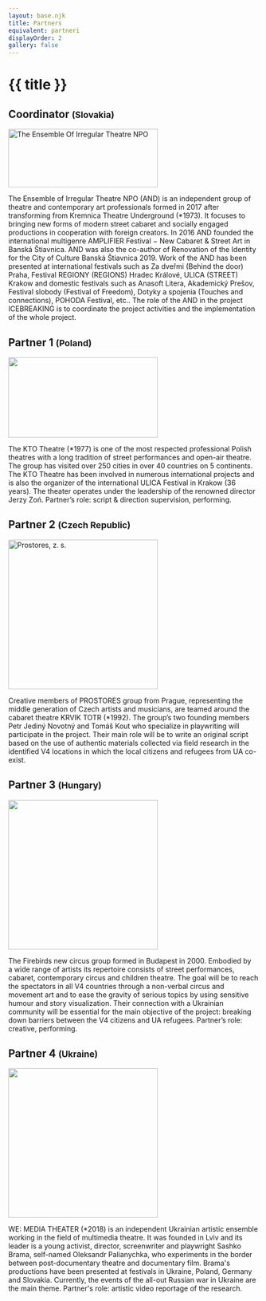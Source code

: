 ```yaml
---
layout: base.njk
title: Partners
equivalent: partneri
displayOrder: 2
gallery: false
---
```


# {{ title }}

<article>

## Coordinator <small>(Slovakia)</small>

[<img src="/img/partners/and.gif" width="300" height="117" alt="The Ensemble Of Irregular Theatre NPO">](https://www.and-theatre.art/ensemble-of-irregular-theatre/)


The Ensemble of Irregular Theatre NPO (AND) is an independent group of theatre and contemporary art professionals formed in 2017 after transforming from Kremnica Theatre Underground (*1973). It focuses to bringing new forms of modern street cabaret and socially engaged productions in cooperation with foreign creators. In 2016 AND founded the international multigenre AMPLIFIER Festival − New Cabaret & Street Art in Banská Štiavnica. AND was also the co-author of Renovation of the Identity for the City of Culture Banská Štiavnica 2019. Work of the AND has been presented at international festivals such as Za dveřmi (Behind the door) Praha, Festival REGIONY (REGIONS) Hradec Králové, ULICA (STREET) Krakow and domestic festivals such as Anasoft Litera, Akademický Prešov, Festival slobody (Festival of Freedom), Dotyky a spojenia (Touches and connections), POHODA Festival, etc.. The role of the AND in the project ICEBREAKING is to coordinate the project activities and the implementation of the whole project.
</article>

<article>

## Partner 1 <small>(Poland)</small>

[<img src="/img/partners/kto-teater-pl.png" width="300" height="161">](https://teatrkto.pl/)

The KTO Theatre (*1977) is one of the most respected professional Polish theatres with a long tradition of street performances and open-air theatre. The group has visited over 250 cities in over 40 countries on 5 continents. The KTO Theatre has been involved in numerous international projects and is also the organizer of the international ULICA Festival in Krakow (36 years). The theater operates under the leadership of the renowned director Jerzy Zoń. Partner’s role: script & direction supervision, performing.
</article>

<article>

## Partner 2 <small>(Czech Republic)</small>

[<img src="/img/partners/prostores-round-cz.png" width="300" height="300" alt="Prostores, z. s.">](https://prostores.cz/)

Creative members of PROSTORES group from Prague, representing the middle generation of Czech artists and musicians, are teamed around the cabaret theatre KRVIK TOTR (*1992). The group’s two founding members Petr Jediný Novotný and Tomáš Kout who specialize in playwriting will participate in the project. Their main role will be to write an original script based on the use of authentic materials collected via field research in the identified V4 locations in which the local citizens and refugees from UA co-exist. 
</article>

<article>

## Partner 3 <small>(Hungary)</small>

[<img src="/img/partners/firebirds-hu.png" width="300" height="300">](https://firebirds.hu/)

The Firebirds new circus group formed in Budapest in 2000. Embodied by a wide range of artists its repertoire consists of street performances, cabaret, contemporary circus and children theatre. The goal will be to reach the spectators in all V4 countries through a non-verbal circus and movement art and to ease the gravity of serious topics by using sensitive humour and story visualization. Their connection with a Ukrainian community will be essential for the main objective of the project: breaking down barriers between the V4 citizens and UA refugees. Partner’s role: creative, performing.
</article>

<article>

## Partner 4 <small>(Ukraine)</small>

[<img src="/img/partners/we-media-theater-ua.png" width="300" height="300">](https://www.facebook.com/WEmediatheater)

WE: MEDIA THEATER (*2018) is an independent Ukrainian artistic ensemble working in the field of multimedia theatre. It was founded in Lviv and its leader is a young activist, director, screenwriter and playwright Sashko Brama, self-named Oleksandr Palianychka, who experiments in the border between post-documentary theatre and documentary film. Brama's productions have been presented at festivals in Ukraine, Poland, Germany and Slovakia. Currently, the events of the all-out Russian war in Ukraine are the main theme. Partner's role: artistic video reportage of the research.

